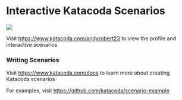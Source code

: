 # Interactive Katacoda Scenarios

[![](http://shields.katacoda.com/katacoda/andyrobert23/count.svg)](https://www.katacoda.com/andyrobert23 "Get your profile on Katacoda.com")

Visit https://www.katacoda.com/andyrobert23 to view the profile and interactive scenarios

### Writing Scenarios
Visit https://www.katacoda.com/docs to learn more about creating Katacoda scenarios

For examples, visit https://github.com/katacoda/scenario-example
